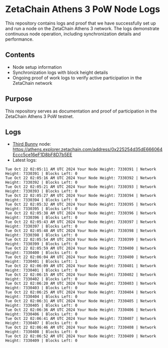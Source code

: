 # ZetaChain Athens 3 PoW Node Logs
This repository contains logs and proof that we have successfully set up and run a node on the ZetaChain Athens 3 network. The logs demonstrate continuous node operation, including synchronization details and performance.

## Contents
- Node setup information
- Synchronization logs with block height details
- Ongoing proof of work logs to verify active participation in the ZetaChain network

## Purpose
This repository serves as documentation and proof of participation in the ZetaChain Athens 3 PoW testnet.

## Logs

- [Third Bunny](https://thirdbunny.xyz/) node: https://athens.explorer.zetachain.com/address/0x225254d35dE666064Eccc5ce16eF1D8bF8D7b5EE
- Latest logs:
```
Tue Oct 22 02:05:11 AM UTC 2024 Your Node Height: 7330391 | Network Height: 7330391 | Blocks Left: 0
Tue Oct 22 02:05:16 AM UTC 2024 Your Node Height: 7330392 | Network Height: 7330392 | Blocks Left: 0
Tue Oct 22 02:05:21 AM UTC 2024 Your Node Height: 7330393 | Network Height: 7330393 | Blocks Left: 0
Tue Oct 22 02:05:27 AM UTC 2024 Your Node Height: 7330394 | Network Height: 7330394 | Blocks Left: 0
Tue Oct 22 02:05:32 AM UTC 2024 Your Node Height: 7330395 | Network Height: 7330395 | Blocks Left: 0
Tue Oct 22 02:05:38 AM UTC 2024 Your Node Height: 7330396 | Network Height: 7330396 | Blocks Left: 0
Tue Oct 22 02:05:43 AM UTC 2024 Your Node Height: 7330397 | Network Height: 7330397 | Blocks Left: 0
Tue Oct 22 02:05:48 AM UTC 2024 Your Node Height: 7330398 | Network Height: 7330398 | Blocks Left: 0
Tue Oct 22 02:05:54 AM UTC 2024 Your Node Height: 7330399 | Network Height: 7330399 | Blocks Left: 0
Tue Oct 22 02:05:59 AM UTC 2024 Your Node Height: 7330400 | Network Height: 7330400 | Blocks Left: 0
Tue Oct 22 02:06:04 AM UTC 2024 Your Node Height: 7330400 | Network Height: 7330401 | Blocks Left: 1
Tue Oct 22 02:06:09 AM UTC 2024 Your Node Height: 7330401 | Network Height: 7330401 | Blocks Left: 0
Tue Oct 22 02:06:15 AM UTC 2024 Your Node Height: 7330402 | Network Height: 7330402 | Blocks Left: 0
Tue Oct 22 02:06:20 AM UTC 2024 Your Node Height: 7330403 | Network Height: 7330403 | Blocks Left: 0
Tue Oct 22 02:06:25 AM UTC 2024 Your Node Height: 7330404 | Network Height: 7330404 | Blocks Left: 0
Tue Oct 22 02:06:31 AM UTC 2024 Your Node Height: 7330405 | Network Height: 7330405 | Blocks Left: 0
Tue Oct 22 02:06:36 AM UTC 2024 Your Node Height: 7330406 | Network Height: 7330406 | Blocks Left: 0
Tue Oct 22 02:06:41 AM UTC 2024 Your Node Height: 7330407 | Network Height: 7330407 | Blocks Left: 0
Tue Oct 22 02:06:46 AM UTC 2024 Your Node Height: 7330408 | Network Height: 7330408 | Blocks Left: 0
Tue Oct 22 02:06:52 AM UTC 2024 Your Node Height: 7330409 | Network Height: 7330409 | Blocks Left: 0
```
